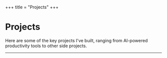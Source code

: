 +++
title = "Projects"
+++

# Projects

Here are some of the key projects I've built, ranging from AI-powered productivity tools to other side projects.

--- 